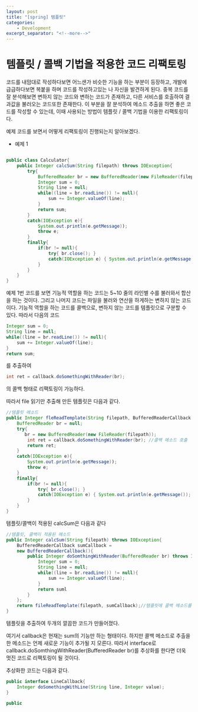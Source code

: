 ```yaml
---
layout: post
title: "[spring] 템플릿"
categories:
    - Development
excerpt_separator: "<!--more-->"
---
```


# 템플릿 / 콜백 기법을 적용한 코드 리팩토링

코드를 내맘대로 작성하다보면 어느샌가 비슷한 기능을 하는 부분이 등장하고, 개발에 급급하다보면 복붙을 하며 코드를 작성하고있는 나 자신을 발견하게 된다. 중복 코드를 잘 분석해보면 변하지 않는 코드와 변하는 코드가 존재하고, 다른 서비스를 호출하여 결과값을 불러오는 코드또한 존재한다. 이 부분을 잘 분석하여 메소드 추출을 하면 좋은 코드를 작성할 수 있는데, 이때 사용되는 방법이 템플릿 / 콜백 기법을 이용한 리팩토링이다.

예제 코드를 보면서 어떻게 리팩토링이 진행되는지 알아보겠다.

- 예제 1
```java

public class Calculator{
    public Integer calcSum(String filepath) throws IOException{
        try{
            BufferedReader br = new BufferedReader(new FileReader(filepath));
            Integer sum = 0;
            String line = null;
            while((line = br.readLine()) != null){
                sum += Integer.valueOf(line);
            }
            return sum;
        }
        catch(IOException e){
            System.out.println(e.getMessage));
            throw e;
        }
        finally{
            if(br != null){
                try{ br.close(); }
                catch(IOException e) { System.out.println(e.getMessage()); }
            }
        }
    }
}

```

예제 1번 코드를 보면 기능적 역할을 하는 코드는 5~10 줄의 라인별 수를 불러와서 합산을 하는 것이다. 그리고 나머지 코드는 파일을 불러와 연산을 하게하는 변하지 않는 코드이다. 기능적 역할을 하는 코드를 콜백으로, 변하지 않는 코드를 템플릿으로 구분할 수 있다. 따라서 다음의 코드

```java
Integer sum = 0;
String line = null;
while((line = br.readLine()) != null){
    sum += Integer.valueOf(line);
}
return sum;
```
를 추출하여 
```java
int ret = callback.doSomethingWithReader(br);
```
의 콜백 형태로 리팩토링이 가능하다.

따라서 file 읽기만 추출해 만든 템플릿은 다음과 같다.
```java
//템플릿 메소드
public Integer fleReadTemplate(String filepath, BufferedReaderCallback callback) throws IOException{
    BufferedReader br = null;
    try{
       br = new BufferedReader(new FileReader(filepath));
        int ret = callback.doSomethingWithReader(br); //콜백 메소드 호출
        return ret;
    }
    catch(IOException e){
        System.out.println(e.getMessage));
        throw e;
    }
    finally{
        if(br != null){
            try{ br.close(); }
            catch(IOException e) { System.out.println(e.getMessage()); }
        }
    }
}

```

템플릿/콜백이 적용된 calcSum은 다음과 같다
```java
//템플릿, 콜백이 적용된 메소드
public Integer calcSum(String filepath) throws IOException{
    BufferedReaderCallback sumCallback =
    new BufferedReaderCallback(){
        public Integer doSomthingWithReader(BufferedReader br) throws IOException{
            Integer sum = 0;
            String line = null;
            while((line = br.readLine()) != null){
                sum += Integer.valueOf(line);
            }
            return suml
        }
    };
    return fileReadTemplate(filepath, sumCallback);//템플릿에 콜백 메소드를 넘긴다.
}   

```
템플릿을 추출하여 두개의 깔끔한 코드가 만들어졌다.

여기서 callback은 현재는 sum의 기능만 하는 형태이다. 하지만 콜백 메소드로 추출을 한 메소드는 언제 새로운 기능이 추가될 지 모른다. 따라서 interface로 callback.doSomthingWithReader(BufferedReader br)를 추상화를 한다면 더욱 멋진 코드로 리팩토링이 될 것이다.

추상화한 코드는 다음과 같다.
```java
public interface LineCallback{
    Integer doSomethingWithLine(String line, Integer value);
}

public 
```